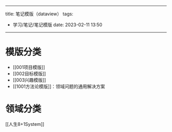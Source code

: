 
---
title: 笔记模版（dataview）
tags: 
- 学习/笔记/笔记模版
date: 2023-02-11 13:50
---

# 模版分类
- [[001项目模版]]
- [[002目标模版]]
- [[003兴趣模版]]
- [[1001方法论模版]]：领域问题的通用解决方案

# 领域分类
[[人生8+1System]]